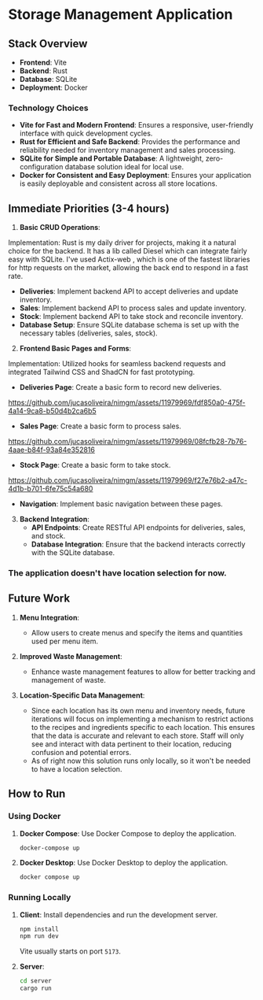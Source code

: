 # Storage Management Application

## Stack Overview

- **Frontend**: Vite
- **Backend**: Rust
- **Database**: SQLite
- **Deployment**: Docker

### Technology Choices

- **Vite for Fast and Modern Frontend**: Ensures a responsive, user-friendly interface with quick development cycles.
- **Rust for Efficient and Safe Backend**: Provides the performance and reliability needed for inventory management and sales processing.
- **SQLite for Simple and Portable Database**: A lightweight, zero-configuration database solution ideal for local use.
- **Docker for Consistent and Easy Deployment**: Ensures your application is easily deployable and consistent across all store locations.

## Immediate Priorities (3-4 hours)

1. **Basic CRUD Operations**:

Implementation: Rust is my daily driver for projects, making it a natural choice for the backend. It has a lib called Diesel which can integrate fairly easy with SQLite. I've used Actix-web , which is one of the fastest libraries for http requests on the market, allowing the back end to respond in a fast rate.

   - **Deliveries**: Implement backend API to accept deliveries and update inventory.
   - **Sales**: Implement backend API to process sales and update inventory.
   - **Stock**: Implement backend API to take stock and reconcile inventory.
   - **Database Setup**: Ensure SQLite database schema is set up with the necessary tables (deliveries, sales, stock).

2. **Frontend Basic Pages and Forms**:

Implementation: Utilized hooks for seamless backend requests and integrated Tailwind CSS and ShadCN for fast prototyping.

   - **Deliveries Page**: Create a basic form to record new deliveries.

https://github.com/jucasoliveira/nimgm/assets/11979969/fdf850a0-475f-4a14-9ca8-b50d4b2ca6b5
   - **Sales Page**: Create a basic form to process sales.

https://github.com/jucasoliveira/nimgm/assets/11979969/08fcfb28-7b76-4aae-b84f-93a84e352816


   - **Stock Page**: Create a basic form to take stock.

https://github.com/jucasoliveira/nimgm/assets/11979969/f27e76b2-a47c-4d1b-b701-6fe75c54a680


   - **Navigation**: Implement basic navigation between these pages.

3. **Backend Integration**:
   - **API Endpoints**: Create RESTful API endpoints for deliveries, sales, and stock.
   - **Database Integration**: Ensure that the backend interacts correctly with the SQLite database.

### The application doesn't have location selection for now.

## Future Work

1. **Menu Integration**:

   - Allow users to create menus and specify the items and quantities used per menu item.

2. **Improved Waste Management**:
   - Enhance waste management features to allow for better tracking and management of waste.

3. **Location-Specific Data Management**:

   - Since each location has its own menu and inventory needs, future iterations will focus on implementing a mechanism to restrict actions to the recipes and ingredients specific to each location. This ensures that the data is accurate and relevant to each store. Staff will only see and interact with data pertinent to their location, reducing confusion and potential errors.
   - As of right now this solution runs only locally, so it won't be needed to have a location selection.

## How to Run

### Using Docker

1. **Docker Compose**: Use Docker Compose to deploy the application.

   ```bash
   docker-compose up
   ```

2. **Docker Desktop**: Use Docker Desktop to deploy the application.
   ```bash
   docker compose up
   ```

### Running Locally

1. **Client**: Install dependencies and run the development server.

   ```bash
   npm install
   npm run dev
   ```

   Vite usually starts on port `5173`.

2. **Server**:
   ```bash
   cd server
   cargo run
   ```
